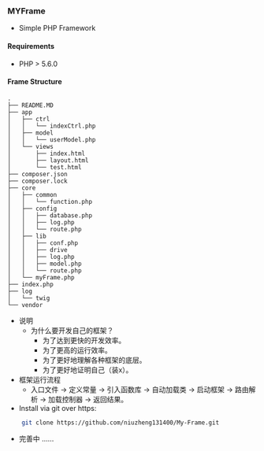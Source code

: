 ### MYFrame
- Simple PHP Framework
#### Requirements
  - PHP > 5.6.0
#### Frame Structure
    .
    ├── README.MD
    ├── app
    │   ├── ctrl
    │   │   └── indexCtrl.php
    │   ├── model
    │   │   └── userModel.php
    │   └── views
    │       ├── index.html
    │       ├── layout.html
    │       └── test.html
    ├── composer.json
    ├── composer.lock
    ├── core
    │   ├── common
    │   │   └── function.php
    │   ├── config
    │   │   ├── database.php
    │   │   ├── log.php
    │   │   └── route.php
    │   ├── lib
    │   │   ├── conf.php
    │   │   ├── drive
    │   │   ├── log.php
    │   │   ├── model.php
    │   │   └── route.php
    │   └── myFrame.php
    ├── index.php
    ├── log
    │   └── twig
    └── vendor  
- 说明
  - 为什么要开发自己的框架？
      - 为了达到更快的开发效率。
      - 为了更高的运行效率。
      - 为了更好地理解各种框架的底层。
      - 为了更好地证明自己（装x）。
- 框架运行流程
  - 入口文件 -> 定义常量 -> 引入函数库 -> 自动加载类 -> 启动框架 -> 路由解析 -> 加载控制器 -> 返回结果。
- Install via git over https:
```bash
    git clone https://github.com/niuzheng131400/My-Frame.git
```
- 完善中 ......
  
    